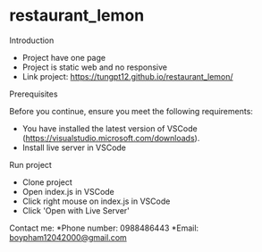 # restaurant_lemon

Introduction
* Project have one page
* Project is static web and no responsive
* Link project: https://tungpt12.github.io/restaurant_lemon/ 

Prerequisites

Before you continue, ensure you meet the following requirements:
* You have installed the latest version of VSCode (https://visualstudio.microsoft.com/downloads).
* Install live server in VSCode

Run project
* Clone project
* Open index.js in VSCode
* Click right mouse on index.js in VSCode
* Click 'Open with Live Server'

Contact me:
*Phone number: 0988486443
*Email: boypham12042000@gmail.com


